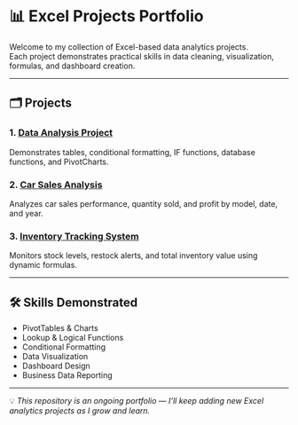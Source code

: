 # 📊 Excel Projects Portfolio

Welcome to my collection of Excel-based data analytics projects.  
Each project demonstrates practical skills in data cleaning, visualization, formulas, and dashboard creation.

---

## 🗂 Projects

### 1. [Data Analysis Project](./01-Sales-Performance-Analysis/README.md)
Demonstrates tables, conditional formatting, IF functions, database functions, and PivotCharts.

### 2. [Car Sales Analysis](./02-Car-Sales-Analysis/README.md)
Analyzes car sales performance, quantity sold, and profit by model, date, and year.

### 3. [Inventory Tracking System](./03-Inventory-Tracking/README.md)
Monitors stock levels, restock alerts, and total inventory value using dynamic formulas.

---

## 🛠 Skills Demonstrated
- PivotTables & Charts  
- Lookup & Logical Functions  
- Conditional Formatting  
- Data Visualization  
- Dashboard Design  
- Business Data Reporting  

---

💡 *This repository is an ongoing portfolio — I’ll keep adding new Excel analytics projects as I grow and learn.*

